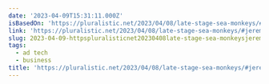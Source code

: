 ```yaml
---
date: '2023-04-09T15:31:11.000Z'
isBasedOn: 'https://pluralistic.net/2023/04/08/late-stage-sea-monkeys/#jeremys-razors'
link: 'https://pluralistic.net/2023/04/08/late-stage-sea-monkeys/#jeremys-razors'
slug: 2023-04-09-httpspluralisticnet20230408late-stage-sea-monkeysjeremys-razors
tags:
  - ad tech
  - business
title: 'https://pluralistic.net/2023/04/08/late-stage-sea-monkeys/#jeremys-razors'
---
```


